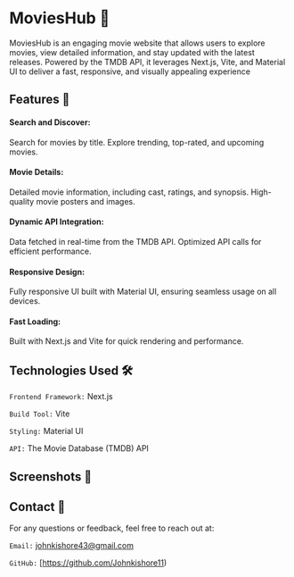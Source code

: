 # MoviesHub 🎥

MoviesHub is an engaging movie website that allows users to explore movies, view detailed information, and stay updated with the latest releases. Powered by the TMDB API, it leverages Next.js, Vite, and Material UI to deliver a fast, responsive, and visually appealing experience

## Features 🌟 
#### Search and Discover:
Search for movies by title.
Explore trending, top-rated, and upcoming movies.
#### Movie Details:
Detailed movie information, including cast, ratings, and synopsis.
High-quality movie posters and images.
#### Dynamic API Integration:
Data fetched in real-time from the TMDB API.
Optimized API calls for efficient performance.
#### Responsive Design:
Fully responsive UI built with Material UI, ensuring seamless usage on all devices.
#### Fast Loading:
Built with Next.js and Vite for quick rendering and performance.

## Technologies Used 🛠️
`Frontend Framework:` Next.js

`Build Tool:` Vite

`Styling:` Material UI

`API:` The Movie Database (TMDB) API

## Screenshots 📸


## Contact 💬
For any questions or feedback, feel free to reach out at:

`Email:` johnkishore43@gmail.com

`GitHub:` [https://github.com/Johnkishore11)
